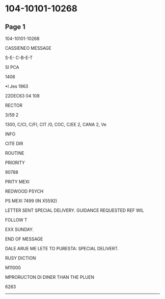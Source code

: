 # 104-10101-10268

## Page 1

104-10101-10268

CASSIENEO MESSAGE

S-E- C-B-E-T

SI PCA

1408

•I Jes 1963

22DEC63 04 108

RECTOR

3/59 2

1300, C/CI, C/FI, CIT /0, COC, C/EE 2, CANA 2, Ve

INFO

CITE DIR

ROUTINE

PRIORITY

90788

PRITY MEXI

REDWOOD PSYCH

PS MEXI 7499 (IN X5592)

LETTER SENT SPECIAL DELIVERY. GUIDANCE REQUESTED REF WIL

FOLLOW T

EXX SUNDAY.

END OF MESSAGE

DALE ARUE ME LETE TO PURESTA: SPECIAL DELIVERT.

RUSY DICTION

M11000

MPRORUCTON DI DINER THAN THE PLUEN

6283

---

